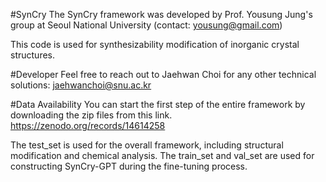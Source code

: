 #SynCry
The SynCry framework was developed by Prof. Yousung Jung's group at Seoul National University
(contact: yousung@gmail.com)

This code is used for synthesizability modification of inorganic crystal structures.

#Developer
Feel free to reach out to Jaehwan Choi for any other technical solutions: jaehwanchoi@snu.ac.kr

#Data Availability
You can start the first step of the entire framework by downloading the zip files from this link. https://zenodo.org/records/14614258

The test_set is used for the overall framework, including structural modification and chemical analysis.
The train_set and val_set are used for constructing SynCry-GPT during the fine-tuning process.
